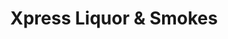 ---
title: "Xpress Liquor & Smokes"
url: /washington/xpress-liquor-und-smokes/
shop: Spirituosen
---